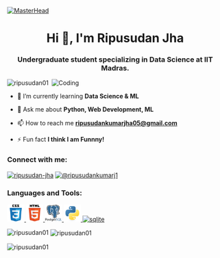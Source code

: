 [![MasterHead](https://user-images.githubusercontent.com/90236635/232446433-d5540fa2-fe28-4bb8-b929-cdb51fe61336.gif)](https://Ripusudan01.io)
<h1 align="center">Hi 👋, I'm Ripusudan Jha</h1>
<h3 align="center">Undergraduate student specializing in Data Science at IIT Madras.</h3>
<img align="right" alt="Coding" width="400" src="https://media4.giphy.com/media/RbDKaczqWovIugyJmW/giphy.gif">

<p align="left"> <img src="https://komarev.com/ghpvc/?username=ripusudan01&label=Profile%20views&color=0e75b6&style=flat" alt="ripusudan01" /> </p>

- 🌱 I’m currently learning **Data Science & ML**

- 💬 Ask me about **Python, Web Development, ML**

- 📫 How to reach me **ripusudankumarjha05@gmail.com**

- ⚡ Fun fact **I think I am Funnny!**

<h3 align="left">Connect with me:</h3>
<p align="left">
<a href="https://linkedin.com/in/ripusudan-jha" target="blank"><img align="center" src="https://raw.githubusercontent.com/rahuldkjain/github-profile-readme-generator/master/src/images/icons/Social/linked-in-alt.svg" alt="ripusudan-jha" height="30" width="40" /></a>
<a href="https://www.hackerrank.com/ripusudankumarj1" target="blank"><img align="center" src="https://raw.githubusercontent.com/rahuldkjain/github-profile-readme-generator/master/src/images/icons/Social/hackerrank.svg" alt="@ripusudankumarj1" height="30" width="40" /></a>
</p>

<h3 align="left">Languages and Tools:</h3>
<p align="left"> <a href="https://www.w3schools.com/css/" target="_blank" rel="noreferrer"> <img src="https://raw.githubusercontent.com/devicons/devicon/master/icons/css3/css3-original-wordmark.svg" alt="css3" width="40" height="40"/> </a> <a href="https://www.w3.org/html/" target="_blank" rel="noreferrer"> <img src="https://raw.githubusercontent.com/devicons/devicon/master/icons/html5/html5-original-wordmark.svg" alt="html5" width="40" height="40"/> </a> <a href="https://www.postgresql.org" target="_blank" rel="noreferrer"> <img src="https://raw.githubusercontent.com/devicons/devicon/master/icons/postgresql/postgresql-original-wordmark.svg" alt="postgresql" width="40" height="40"/> </a> <a href="https://www.python.org" target="_blank" rel="noreferrer"> <img src="https://raw.githubusercontent.com/devicons/devicon/master/icons/python/python-original.svg" alt="python" width="40" height="40"/> </a> <a href="https://www.sqlite.org/" target="_blank" rel="noreferrer"> <img src="https://www.vectorlogo.zone/logos/sqlite/sqlite-icon.svg" alt="sqlite" width="40" height="40"/> </a> </p>

<p><img align="left" src="https://github-readme-stats.vercel.app/api/top-langs?username=ripusudan01&show_icons=true&locale=en&layout=compact" alt="ripusudan01" /></p>

<p>&nbsp;<img align="center" src="https://github-readme-stats.vercel.app/api?username=ripusudan01&show_icons=true&locale=en" alt="ripusudan01" /></p>

<p><img align="center" src="https://github-readme-streak-stats.herokuapp.com/?user=ripusudan01&" alt="ripusudan01" /></p>
